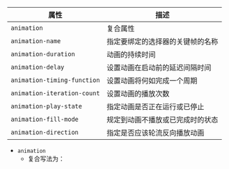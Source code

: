 | 属性                        | 描述                             |
| --------------------------- | -------------------------------- |
| `animation`                 | 复合属性                         |
| `animation-name`            | 指定要绑定的选择器的关键帧的名称 |
| `animation-duration`        | 动画的持续时间                   |
| `animation-delay`           | 设置动画在启动前的延迟间隔时间   |
| `animation-timing-function` | 设置动画将何如完成一个周期       |
| `animation-iteration-count` | 设置动画的播放次数               |
| `animation-play-state`      | 指定动画是否正在运行或已停止     |
| `animation-fill-mode`       | 规定到动画不播放或已完成时的状态                                 |
| `animation-direction`       | 指定是否应该轮流反向播放动画                                 |


- `animation`
	- 复合写法为：